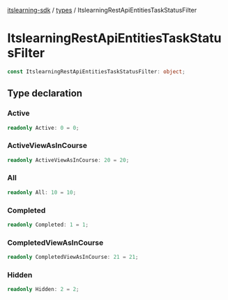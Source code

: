 [itslearning-sdk](../../modules.md) / [types](../index.md) / ItslearningRestApiEntitiesTaskStatusFilter

# ItslearningRestApiEntitiesTaskStatusFilter

```ts
const ItslearningRestApiEntitiesTaskStatusFilter: object;
```

## Type declaration

### Active

```ts
readonly Active: 0 = 0;
```

### ActiveViewAsInCourse

```ts
readonly ActiveViewAsInCourse: 20 = 20;
```

### All

```ts
readonly All: 10 = 10;
```

### Completed

```ts
readonly Completed: 1 = 1;
```

### CompletedViewAsInCourse

```ts
readonly CompletedViewAsInCourse: 21 = 21;
```

### Hidden

```ts
readonly Hidden: 2 = 2;
```
